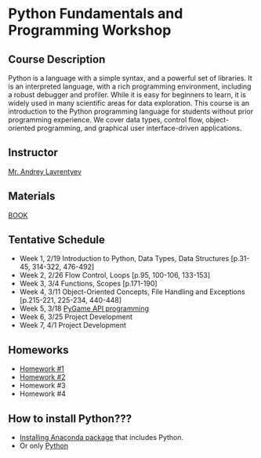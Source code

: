 # Python Fundamentals and Programming Workshop 
## Course Description

Python is a language with a simple syntax, and a powerful set of libraries. It is an interpreted language, with a rich programming environment, including a robust debugger and profiler. While it is easy for beginners to learn, it is widely used in many scientific areas for data exploration. This course is an introduction to the Python programming language for students without prior programming experience. We cover data types, control flow, object-oriented programming, and graphical user interface-driven applications. 

## Instructor
[Mr. Andrey Lavrentyev](mailto:lavrentyev.andrey242@gmail.com)

## Materials
[BOOK](https://drive.google.com/open?id=1pvS_PYjIubUVypYuaVK6N4dt7vCSLVgL)

 ## Tentative Schedule
  - Week 1, 2/19 Introduction to Python, Data Types, Data Structures [p.31-45, 314-322, 476-492]
  - Week 2, 2/26 Flow Control, Loops [p.95, 100-106, 133-153]
  - Week 3, 3/4 Functions, Scopes [p.171-190]
  - Week 4, 3/11 Object-Oriented Concepts, File Handling and Exceptions [p.215-221, 225-234, 440-448]
  - Week 5, 3/18 [PyGame API programming](https://www.pygame.org/docs/)
  - Week 6, 3/25 Project Development  
  - Week 7, 4/1 Project Development
  
## Homeworks
  - [Homework #1](https://drive.google.com/open?id=1Zs1ipNNSNTWNJZ9aeZmKEu6Jj5OpuM1n)
  - [Homework #2](https://drive.google.com/open?id=1D6qbJCJ6GAIpyT1EVsqsqh0BCbvi1uiQ)
  - Homework #3
  - Homework #4

## How to install Python???
  - [Installing Anaconda package](https://www.anaconda.com/distribution/#download-section) that includes Python. 
  - Or only [Python](https://www.python.org/downloads/)
